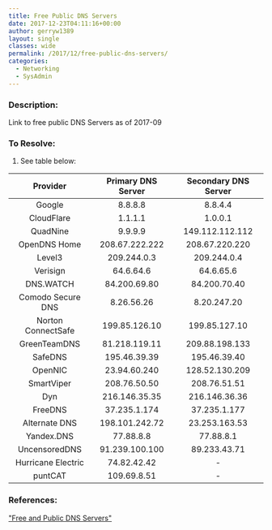 ```yaml
---
title: Free Public DNS Servers
date: 2017-12-23T04:11:16+00:00
author: gerryw1389
layout: single
classes: wide
permalink: /2017/12/free-public-dns-servers/
categories:
  - Networking
  - SysAdmin
---
```

<!--more-->

### Description:

Link to free public DNS Servers as of 2017-09

### To Resolve:

1. See table below:

|Provider| 	Primary DNS Server |Secondary DNS Server|
|:---:|:---:|:---:|
|Google|8.8.8.8|8.8.4.4|
|CloudFlare|1.1.1.1|1.0.0.1|
|QuadNine|9.9.9.9|149.112.112.112|
|OpenDNS Home|208.67.222.222|208.67.220.220|
|Level3|209.244.0.3|209.244.0.4|
|Verisign|64.6.64.6|64.6.65.6|
|DNS.WATCH|84.200.69.80|84.200.70.40|
|Comodo Secure DNS|8.26.56.26|8.20.247.20|
|Norton ConnectSafe|199.85.126.10|199.85.127.10|
|GreenTeamDNS|81.218.119.11|209.88.198.133|
|SafeDNS|195.46.39.39|195.46.39.40|
|OpenNIC|23.94.60.240|128.52.130.209|
|SmartViper|208.76.50.50|208.76.51.51|
|Dyn|216.146.35.35|216.146.36.36|
|FreeDNS|37.235.1.174|37.235.1.177|
|Alternate DNS|198.101.242.72|23.253.163.53|
|Yandex.DNS|77.88.8.8|77.88.8.1|
|UncensoredDNS|91.239.100.100|89.233.43.71|
|Hurricane Electric|74.82.42.42 |-|
|puntCAT|109.69.8.51 |-|


### References:

["Free and Public DNS Servers"](https://www.lifewire.com/free-and-public-dns-servers-2626062)  



